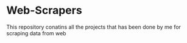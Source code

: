 # Web-Scrapers
This repository conatins all the projects that has been done by me for scraping data from web
